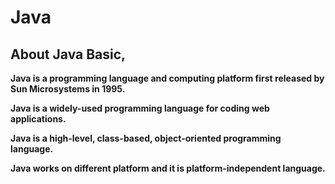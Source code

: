 # Java
## About Java Basic,

**Java is a programming language and computing platform first released by Sun Microsystems in 1995.**

**Java is a widely-used programming language for coding web applications.**

**Java is a high-level, class-based, object-oriented programming language.**

**Java works on different platform and it is platform-independent language.**
